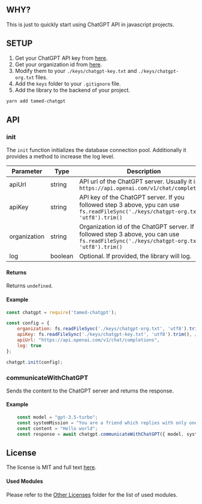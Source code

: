 ## WHY?

This is just to quickly start using ChatGPT API in javascript projects.

## SETUP

1. Get your ChatGPT API key from [here](https://platform.openai.com/api-keys).
2. Get your organization id from [here](https://platform.openai.com/account/organization).
3. Modify them to your `./keys/chatgpt-key.txt` and `./keys/chatgpt-org.txt` files.
4. Add the `keys` folder to your `.gitignore` file.
5. Add the library to the backend of your project.

```bash
yarn add tamed-chatgpt
```


## API

### init

The `init` function initializes the database connection pool. Additionally it provides a method to increase the log level.

| Parameter | Type | Description |
| --- | --- | --- |
| apiUrl | string | API url of the ChatGPT server. Usually it is `https://api.openai.com/v1/chat/completions` |
| apiKey | string | API key of the ChatGPT server. If you followed step 3 above, ypu can use ` fs.readFileSync('./keys/chatgpt-org.txt', 'utf8').trim()` |
| organization | string | Organization id of the ChatGPT server. If you followed step 3 above, you can use `fs.readFileSync('./keys/chatgpt-org.txt', 'utf8').trim()` |
| log | boolean | Optional. If provided, the library will log. |


#### Returns

Returns `undefined`.

#### Example

```javascript
const chatgpt = require('tamed-chatgpt');

const config = {
	organization: fs.readFileSync('./keys/chatgpt-org.txt', 'utf8').trim(), // modify this to your organization
	apiKey: fs.readFileSync('./keys/chatgpt-key.txt', 'utf8').trim(), // modify this to your API key
	apiUrl: "https://api.openai.com/v1/chat/completions",
	log: true
};

chatgpt.init(config);

```

### communicateWithChatGPT

Sends the content to the ChatGPT server and returns the response.

#### Example

```javascript
	const model = "gpt-3.5-turbo";
	const systemMission = "You are a friend which replies with only one word, which is the first word of the user's message.";
	const content = "Hello world";
	const response = await chatgpt.communicateWithChatGPT({ model, systemMission, content });
``````

## License

The license is MIT and full text [here](https://github.com/MehmetKaplan/tamed-stripe/blob/master/LICENSE).

#### Used Modules

Please refer to the [Other Licenses](https://github.com/MehmetKaplan/tamed-chatgpt/tree/main/OtherLicenses) folder for the list of used modules. 